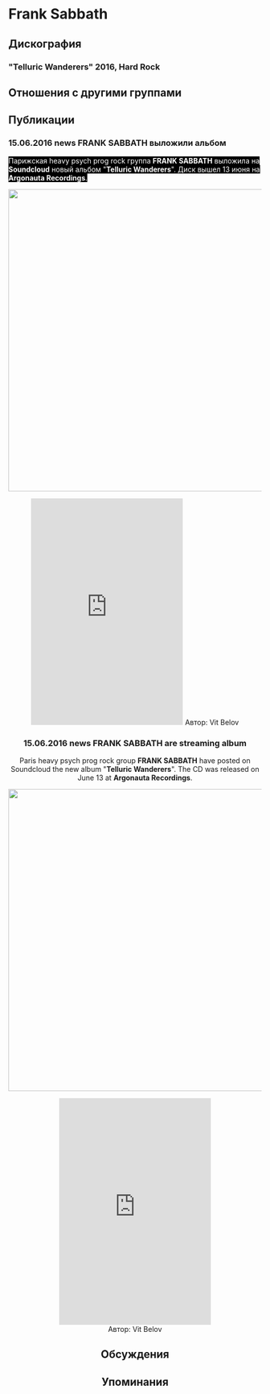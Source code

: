 # Frank Sabbath



## Дискография

### "Telluric Wanderers" 2016, Hard Rock




## Отношения с другими группами


## Публикации

### 15.06.2016 news FRANK SABBATH выложили альбом

<p><font color="#ffffff" style="background-color: rgb(0, 0, 0);">Парижская heavy psych prog rock группа <strong>FRANK SABBATH</strong> выложила на<strong> Soundcloud</strong> новый альбом "<strong>Telluric Wanderers</strong>". Диск вышел 13 июня на <strong>Argonauta Recordings</strong>.</font></p><p><center><img width="600" height="600" src="/images/news_rus/2016.06/29369.jpg" border="0"></p><p><center><iframe width="60%" height="450" scrolling="no" frameborder="no" src="https://w.soundcloud.com/player/?url=https%3A//api.soundcloud.com/playlists/231483064&auto_play=false&hide_related=false&show_comments=true&show_user=true&show_reposts=false&visual=true"></iframe>
Автор: Vit Belov

### 15.06.2016 news FRANK SABBATH are streaming album

<p>Paris heavy psych prog rock group <strong>FRANK SABBATH</strong> have posted on Soundcloud the new album "<strong>Telluric Wanderers</strong>". The CD was released on June 13 at <strong>Argonauta Recordings</strong>.</p><p><center><img width="600" height="600" src="/images/news_rus/2016.06/29369.jpg" border="0"><p></p><p><center><iframe width="60%" height="450" src="https://w.soundcloud.com/player/?url=https%3A//api.soundcloud.com/playlists/231483064&auto_play=false&hide_related=false&show_comments=true&show_user=true&show_reposts=false&visual=true" frameborder="no" scrolling="no"></iframe></center></center>
Автор: Vit Belov


## Обсуждения


## Упоминания

